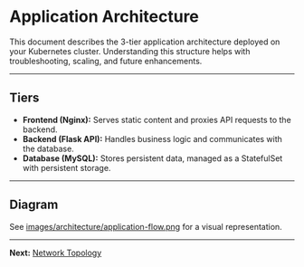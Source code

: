 # Application Architecture

This document describes the 3-tier application architecture deployed on your Kubernetes cluster. Understanding this structure helps with troubleshooting, scaling, and future enhancements.

---

## Tiers
- **Frontend (Nginx):** Serves static content and proxies API requests to the backend.
- **Backend (Flask API):** Handles business logic and communicates with the database.
- **Database (MySQL):** Stores persistent data, managed as a StatefulSet with persistent storage.

---

## Diagram

See [images/architecture/application-flow.png](../../images/architecture/application-flow.png) for a visual representation.

---

**Next:** [Network Topology](network-topology.md)
